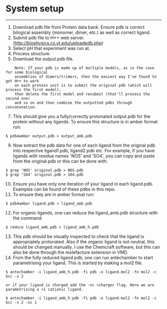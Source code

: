 # System setup
***
1. Download pdb file from Protein data bank. Ensure pdb is correct bilogical assembly (monomer, dimer, etc.) as well as correct ligand. 
2. Submit pdb file to H++ web server. (http://biophysics.cs.vt.edu/uploadpdb.php) 
4. Select pH that experiment was run at.
5. Process structure.
6. Download the output.pdb file.
```
    Note: If your pdb is made up of multiple models, as is the case for some biological 
    assemblies of dimers/trimers, then the easiest way I've found to get H++ to work 
    on each protein unit is to submit the original pdb (which will process the first model), 
    then delete the first model and resubmit (that'll process the second one) 
    and so on and then combine the outputted pdbs through concatenation.
```
7. This should give you a fully/correctly protonated output.pdb for the protein without any ligands. To ensure this structure is in amber format run:
```
$ pdb4amber output.pdb > output_amb.pdb
```
9. Now extract the pdb data for one of each ligand from the original pdb into respective ligand1.pdb, ligand2.pdb etc. For example, if you have ligands with
   residue names 'NOS' and 'SO4', you can copy and paste from the original.pdb or this can be done with:
```
$ grep 'NOS' original.pdb > NOS.pdb
$ grep 'SO4' original.pdb > SO4.pdb
```
10. Ensure you have only one iteration of your ligand in each ligand.pdb. Examples can be found of these pdbs in this repo.
11. To ensure they are in amber format run:
```
$ pdb4amber ligand.pdb > ligand_amb.pdb
```
12. For organic ligands, one can reduce the ligand_amb.pdb structure with the command:
```
$ reduce ligand_amb.pdb > ligand_amb_h.pdb
```
13. This pdb should be visually inspected to check that the ligand is appropriately protonated. Also if the organic ligand is not neutral, this should be changed manually.
    I use the Chemcraft software, but this can also be done through the molefacture extension in VMD.
14. From the fully reduced ligand pdb, one can run antechamber to start parametrising your ligand. This is started by making a mol2 file.
```
$ antechamber -i ligand_amb_h.pdb -fi pdb -o ligand.mol2 -fo mol2 -c bcc -s 2
```
    or if your ligand is charged add the -nc <charge> flag. Here we are parametrising a +1 cationic ligand.
```
$ antechamber -i ligand_amb_h.pdb -fi pdb -o ligand.mol2 -fo mol2 -c bcc -s 2 -nc 1
```
